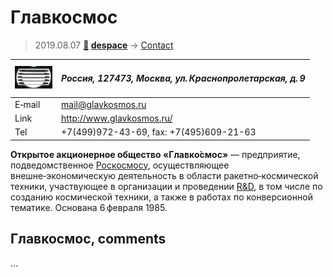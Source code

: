 # Главкосмос
> 2019.08.07 **[🚀](../index/index.md) [despace](index.md)** → [Contact](contact.md)

|[![](f/contact/g/glavkosmos_logo1_thumb.jpg)](f/contact/g/glavkosmos_logo1.png)|*Россия, 127473, Москва, ул. Краснопролетарская, д. 9*|
|:--|:--|
|E‑mail| <mail@glavkosmos.ru> |
|Link| <http://www.glavkosmos.ru/> |
|Tel| +7(499)972-43-69, fax: +7(495)609-21-63 |

**Открытое акционерное общество «Главко́смос»** — предприятие, подведомственное [Роскосмосу](роскосмос.md), осуществляющее внешне‑экономическую деятельность в области ракетно‑космической техники, участвующее в организации и проведении [R&D](rnd.md), в том числе по созданию космической техники, а также в работах по конверсионной тематике. Основана 6 февраля 1985.


<p style="page-break-after:always"> </p>

## Главкосмос, comments

…
